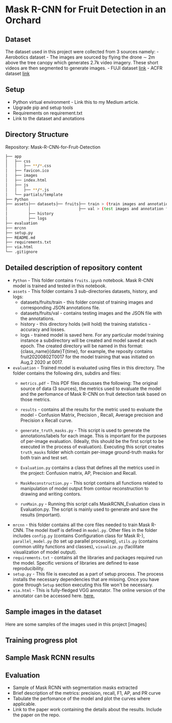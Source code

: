 # Mask R-CNN for Fruit Detection in an Orchard 
## Dataset
The dataset used in this project were collected from 3 sources namely:
	- Aerobotics dataset - The images are sourced by flying the drone ∼ 2m above the tree canopy
	which generates 2.7k video imagery. These short videos are then segmented to generate images. 
	- FUJI dataset [link](https://zenodo.org/record/3715991)
	- ACFR dataset [link](http://data.acfr.usyd.edu.au/ag/treecrops/2016-multifruit/)
## Setup
- Python virtual environment - Link this to my Medium article.
- Upgrade pip and setup tools
- Requirements on requirement.txt
- Link to the dataset and anotations

## Directory Structure
Repository: Mask-R-CNN-for-Fruit-Detection
```bash
├── app
│   ├── css
│   │   ├── **/*.css
│   ├── favicon.ico
│   ├── images
│   ├── index.html
│   ├── js
│   │   ├── **/*.js
│   └── partials/template
├── Python
├── assets├── datasets├── fruits├── train > (train images and annotation file.)
│         │                     ├── val > (test images and annotation file.)
│         ├── history
│         ├── logs 
├── evaluation
├── mrcnn
├── setup.py
├── README.md
├── requirements.txt
├── via.html
└── .gitignore
```

## Detailed description of repository content
- `Python` - This folder contains `fruits.ipynb` notebook. Mask R-CNN model is trained and tested in this notebook.
- `assets` - This folder contains 3 sub-directories datasets, history, and logs:
	- datasets/fruits/train - this folder consist of training images and corresponding JSON annotations file.
	- datasets/fruits/val - contains testing images and the JSON file with the annotations.
	- history - this directory holds (will hold) the training statistics - accuracy and losses.
	- logs - trained model is saved here. For any particular model training instance a subdirectory will be created and model saved at each epoch. The created directory will be named in this format: {class_name}{date}T{time}, for example, the reposity contains  fruit20200802T0017 for the model training that was initiated on Aug,2 2020 at 0017. 
- `evaluation` - Trained model is evaluated using files in this directory. The folder contains the following dirs, subdirs and files:
	- `metrics.pdf` - This PDF files discusses the following: The original source of data (3 sources), the metrics used to evaluate the model and the perfomance of Mask R-CNN on fruit detection task based on those metrics.
	- `results` - contains all the results for the metric used to evaluate the model - Confusion Matrix, Precision , Recall, Average precision and Precision x Recall curve.
	- `generate_truth_masks.py` - This script is used to generate the annotations/labels for each image. This is important for the purposes of per-image evaluation.
	(Ideally, this should be the first script to be executed in the process of evaluation). Executing this script creates `truth_masks` folder which contain per-image ground-truth masks for both train and test set. 
	- `Evaluation.py` contains a class that defines all the metrics used in the project: Confusion matrix, AP, Precision and Recall.

	- `MaskReconstruction.py` - This script contains all functions related to manipulation of model output from contour reconstruction to drawing and writing contors.
	- `runMain.py` - Running this script calls MaskRCNN_Evaluation class in Evaluation.py. The script is mainly used to generate and save the results (important).
- `mrcnn` - this folder contains all the core files needed to train Mask R-CNN. The model itself is defined in `model.py`. Other files in the folder includes `config.py` (contains Configuration class for Mask R-), `parallel_model.py` (to set up parallel processing), `utils.py` (contains common utility functions and classes), `visualize.py` (facilitate visualization of model output).
- `requirements.txt` - contains all the libraries and packages required run the model. Specific versions of libraries are defined to ease reproducibility.
- `setup.py` - This file is executed as a part of setup process. The process installs the necessary dependencies that are missing. Once you have gone through `Setup` section executing this file won't be necessary.
- `via.html` - This is fully-fledged VGG annotator. The online version of the annotator can be accessed here.
[here.](http://www.robots.ox.ac.uk/~vgg/software/via/via.html)

## Sample images in the dataset
Here are some samples of the images used in this project
[images] 
## Training progress plot

## Sample Mask RCNN results

## Evaluation
 - Sample of Mask RCNN with segmentation masks extracted
 - Brief description of the metrics: precision, recall, F1, AP, and PR curve
 - Tabulate the perfomance of the model and plot the curves where applicable.
 - Link to the paper work containing the details about the results. Include the paper on the repo.